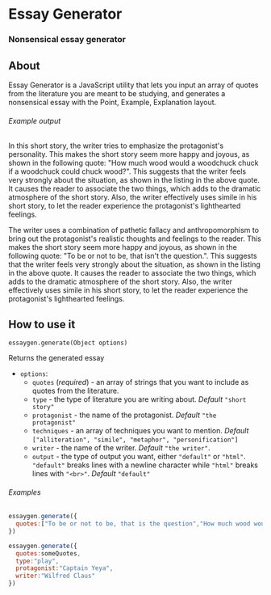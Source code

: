 # Essay Generator

### Nonsensical essay generator

## About

Essay Generator is a JavaScript utility that lets you input an array of quotes from the literature you are meant to be studying, and generates a nonsensical essay with the Point, Example, Explanation layout.

###### Example output

In this short story, the writer tries to emphasize the protagonist's personality. This makes the short story seem more happy and joyous, as shown in the following quote: "How much wood would a woodchuck chuck if a woodchuck could chuck wood?". This suggests that the writer feels very strongly about the situation, as shown in the listing in the above quote. It causes the reader to associate the two things, which adds to the dramatic atmosphere of the short story. Also, the writer effectively uses simile in his short story, to let the reader experience the protagonist's lighthearted feelings.

The writer uses a combination of pathetic fallacy and anthropomorphism to bring out the protagonist's realistic thoughts and feelings to the reader. This makes the short story seem more happy and joyous, as shown in the following quote: "To be or not to be, that isn't the question.". This suggests that the writer feels very strongly about the situation, as shown in the listing in the above quote. It causes the reader to associate the two things, which adds to the dramatic atmosphere of the short story. Also, the writer effectively uses simile in his short story, to let the reader experience the protagonist's lighthearted feelings.

## How to use it

`essaygen.generate(Object options)`

Returns the generated essay

* `options`:
  * `quotes` (*required*) - an array of strings that you want to include as quotes from the literature.
  * `type` - the type of literature you are writing about. *Default* `"short story"`
  * `protagonist` - the name of the protagonist. *Default* `"the protagonist"`
  * `techniques` - an array of techniques you want to mention. *Default* `["alliteration", "simile", "metaphor", "personification"]`
  * `writer` - the name of the writer. *Default* `"the writer"`.
  * `output` - the type of output you want, either `"default"` or `"html"`. `"default"` breaks lines with a newline character while `"html"` breaks lines with `"<br>"`. *Default* `"default"`

###### Examples

```javascript
essaygen.generate({
  quotes:["To be or not to be, that is the question","How much wood would a woodchuck chuck?"]
})
```

```javascript
essaygen.generate({
  quotes:someQuotes,
  type:"play",
  protagonist:"Captain Yeya",
  writer:"Wilfred Claus"
})
```
